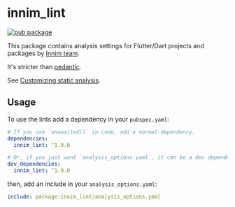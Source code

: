 # innim_lint

[![pub package](https://img.shields.io/pub/v/list_ext)](https://pub.dartlang.org/packages/innim_lint)

This package contains analysis settings for Flutter/Dart projects and packages by [Innim team](https://github.com/innim/).

It's stricter than [pedantic](https://pub.dev/packages/pedantic).

See [Customizing static analysis](https://dart.dev/guides/language/analysis-options#enabling-linter-rules).

## Usage

To use the lints add a dependency in your `pubspec.yaml`:

```yaml
# If you use `unawaited()` in code, add a normal dependency.
dependencies:
  innim_lint: ^1.0.0

# Or, if you just want `analysis_options.yaml`, it can be a dev dependency.
dev_dependencies:
  innim_lint: ^1.0.0
```

then, add an include in your `analysis_options.yaml`:

```yaml
include: package:innim_lint/analysis_options.yaml
```